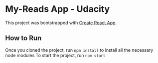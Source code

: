 # My-Reads App - Udacity

This project was bootstrapped with [Create React App](https://github.com/facebookincubator/create-react-app).

## How to Run
Once you cloned the project, run `npm install` to install all the necessary node modules
To start the project, run `npm start`